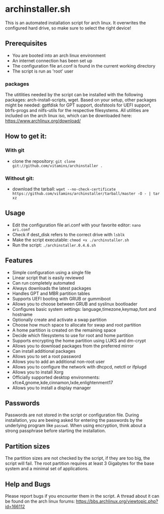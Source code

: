 # archinstaller.sh
This is an automated installation script for arch linux.
It overwrites the configured hard drive, so make sure to select the right device!

## Prerequisites
- You are booted into an arch linux environment
- An internet connection has been set up
- The configuration file ari.conf is found in the current working directory
- The script is run as 'root' user

### packages
The utitlities needed by the script can be installed with the following packages: arch-install-scripts, wget.
Based on your setup, other packages might be needed: gptfdisk for GPT support, dosfstools for UEFI support, btrfs-progs and nilfs-utils for the respective filesystems.
All utilities are included on the arch linux iso, which can be downloaded here: https://www.archlinux.org/download/

## How to get it:
### With git
- clone the repository: `git clone git://github.com/vitamins/archinstaller .`

### Without git:
- download the tarball: `wget --no-check-certificate https://github.com/vitamins/archinstaller/tarball/master -O - | tar xz`

## Usage
- Edit the configuration file ari.conf with your favorite editor: `nano ari.conf`
- Check if dest_disk refers to the correct drive with `lsblk`
- Make the script executable: `chmod +x ./archinstaller.sh`
- Run the script: `./archinstaller.0.4.6.sh`

## Features
- Simple configuration using a single file
- Linear script that is easily reviewed
- Can run completely automated
- Always downloads the latest packages
- Handles GPT and MBR partition tables
- Supports UEFI booting with GRUB or gummiboot
- Allows you to choose between GRUB and syslinux bootloader
- Configures basic system settings: language,timezone,keymap,font and hostname
- Optionally create and activate a swap partition
- Choose how much space to allocate for swap and root partition
- A home partition is created on the remaining space
- Decide which filesystems to use for root and home partition
- Supports encrypting the home partition using LUKS and dm-crypt
- Allows you to download packages from the preferred mirror
- Can install additional packages
- Allows you to set a root password
- Allows you to add an additional non-root user
- Allows you to configure the network with dhcpcd, netctl or ifplugd
- Allows you to install Xorg
- Officially supported desktop environments: xfce4,gnome,kde,cinnamon,lxde,enlightenment17
- Allows you to install a display manager

## Passwords
Passwords are not stored in the script or configuration file. During installation, you are beeing asked for entering the passwords by the underlying program like `passwd`.
When using encryption, think about a strong passphrase before starting the installation.

## Partition sizes
The partition sizes are not checked by the script, if they are too big, the script will fail. The root partition requires at least 3 Gigabytes for the base system and a minimal set of applications.

## Help and Bugs
Please report bugs if you encounter them in the script.
A thread about it can be found on the arch linux forums:
https://bbs.archlinux.org/viewtopic.php?id=166112
